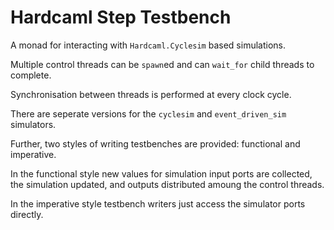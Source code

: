 Hardcaml Step Testbench
=======================

A monad for interacting with `Hardcaml.Cyclesim` based simulations.

Multiple control threads can be `spawn`ed and can `wait_for` child
threads to complete.

Synchronisation between threads is performed at every clock cycle.

There are seperate versions for the `cyclesim` and `event_driven_sim` simulators.

Further, two styles of writing testbenches are provided: functional and imperative.

In the functional style new values for simulation input ports are collected, the
simulation updated, and outputs distributed amoung the control threads.

In the imperative style testbench writers just access the simulator ports directly.
